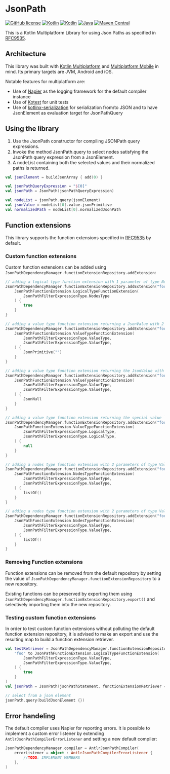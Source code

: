 # JsonPath

[![GitHub license](https://img.shields.io/badge/license-Apache%20License%202.0-brightgreen.svg?style=flat)](http://www.apache.org/licenses/LICENSE-2.0)
[![Kotlin](https://img.shields.io/badge/kotlin-multiplatform-orange.svg?logo=kotlin)](http://kotlinlang.org)
[![Kotlin](https://img.shields.io/badge/kotlin-1.9.23-blue.svg?logo=kotlin)](http://kotlinlang.org)
[![Java](https://img.shields.io/badge/java-17+-blue.svg?logo=OPENJDK)](https://www.oracle.com/java/technologies/downloads/#java11)
[![Maven Central](https://img.shields.io/maven-central/v/at.asitplus/jsonpath)](https://mvnrepository.com/artifact/at.asitplus/jsonpath/)

This is a Kotlin Multiplatform Library for using Json Paths as specified in [RFC9535](https://datatracker.ietf.org/doc/rfc9535).

## Architecture

This library was built with [Kotlin Multiplatform](https://kotlinlang.org/docs/multiplatform.html) and [Multiplatform Mobile](https://kotlinlang.org/lp/mobile/) in mind. Its primary targets are JVM, Android and iOS. 

Notable features for multiplatform are:

- Use of [Napier](https://github.com/AAkira/Napier) as the logging framework for the default compiler instance
- Use of [Kotest](https://kotest.io/) for unit tests
- Use of [kotlinx-serialization](https://github.com/Kotlin/kotlinx.serialization) for serialization from/to JSON and to have JsonElement as evaluation target for JsonPathQuery

## Using the library
1. Use the JsonPath constructor for compiling JSONPath query expressions.
2. Invoke the method JsonPath.query to select nodes satisfying the JsonPath query expression from a JsonElement.
3. A nodeList containing both the selected values and their normalized paths is returned.

```kotlin
val jsonElement = buildJsonArray { add(0) }

val jsonPathQueryExpression = "$[0]"
val jsonPath = JsonPath(jsonPathQueryExpression)

val nodeList = jsonPath.query(jsonElement)
val jsonValue = nodeList[0].value.jsonPrimitive
val normalizedPath = nodeList[0].normalizedJsonPath
```

## Function extensions
This library supports the function extensions specified in [RFC9535](https://www.rfc-editor.org/rfc/rfc9535.html#name-function-extensions) by default. 

### Custom function extensions
Custom function extensions can be added using `JsonPathDependencyManager.functionExtensionRepository.addExtension`:
```kotlin
// adding a logical type function extension with 1 parameter of type NodesType
JsonPathDependencyManager.functionExtensionRepository.addExtension("foo") {
    JsonPathFunctionExtension.LogicalTypeFunctionExtension(
        JsonPathFilterExpressionType.NodesType
    ) {
        true
    }
}

// adding a value type function extension returning a JsonValue with 2 parameters of type ValueType
JsonPathDependencyManager.functionExtensionRepository.addExtension("foo") {
    JsonPathFunctionExtension.ValueTypeFunctionExtension(
        JsonPathFilterExpressionType.ValueType,
        JsonPathFilterExpressionType.ValueType,
    ) {
        JsonPrimitive("")
    }
}

// adding a value type function extension returning the JsonValue with 2 parameters of type ValueType
JsonPathDependencyManager.functionExtensionRepository.addExtension("foo") {
    JsonPathFunctionExtension.ValueTypeFunctionExtension(
        JsonPathFilterExpressionType.ValueType,
        JsonPathFilterExpressionType.ValueType,
    ) {
        JsonNull
    }
}

// adding a value type function extension returning the special value `Nothing` with 2 parameters of type LogicalType
JsonPathDependencyManager.functionExtensionRepository.addExtension("foo") {
    JsonPathFunctionExtension.ValueTypeFunctionExtension(
        JsonPathFilterExpressionType.LogicalType,
        JsonPathFilterExpressionType.LogicalType,
    ) {
        null
    }
}

// adding a nodes type function extension with 2 parameters of type ValueType
JsonPathDependencyManager.functionExtensionRepository.addExtension("foo") {
    JsonPathFunctionExtension.NodesTypeFunctionExtension(
        JsonPathFilterExpressionType.ValueType,
        JsonPathFilterExpressionType.ValueType,
    ) {
        listOf()
    }
}

// adding a nodes type function extension with 2 parameters of type ValueType
JsonPathDependencyManager.functionExtensionRepository.addExtension("foo") {
    JsonPathFunctionExtension.NodesTypeFunctionExtension(
        JsonPathFilterExpressionType.ValueType,
        JsonPathFilterExpressionType.ValueType,
    ) {
        listOf()
    }
}
```

### Removing Function extensions
Function extensions can be removed from the default repository by setting the value of `JsonPathDependencyManager.functionExtensionRepository` to a new repository.

Existing functions can be preserved by exporting them using `JsonPathDependencyManager.functionExtensionRepository.export()` and selectively importing them into the new repository.



### Testing custom function extensions
In order to test custom function extensions without polluting the default function extension repository, it is advised to make an export and use the resulting map to build a function extension retriever.

```kotlin
val testRetriever = JsonPathDependencyManager.functionExtensionRepository.export().plus(
    "foo" to JsonPathFunctionExtension.LogicalTypeFunctionExtension(
        JsonPathFilterExpressionType.ValueType,
        JsonPathFilterExpressionType.ValueType,
    ) {
        true
    }
)
val jsonPath = JsonPath(jsonPathStatement, functionExtensionRetriever = testRetriever::get)

// select from a json element
jsonPath.query(buildJsonElement {})
```

## Error handeling
The default compiler uses Napier for reporting errors. 
It is possible to implement a custom error listener by extending `AntlrJsonPathCompilerErrorListener` and setting a new default compiler:
```kotlin
JsonPathDependencyManager.compiler = AntlrJsonPathCompiler(
    errorListener = object : AntlrJsonPathCompilerErrorListener {
        //TODO: IMPLEMENT MEMBERS                                                            
    },
)
```